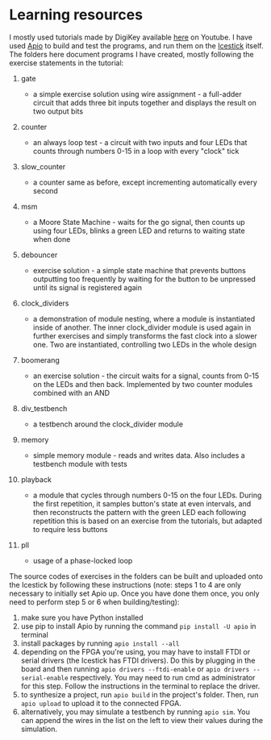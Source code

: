 # Learning resources

I mostly used tutorials made by DigiKey available [here](https://www.youtube.com/watch?v=lLg1AgA2Xoo&list=PLEBQazB0HUyT1WmMONxRZn9NmQ_9CIKhb) on Youtube.
I have used [Apio](https://github.com/FPGAwars/apio) to build and test the programs, and run them on the [Icestick](https://www.latticesemi.com/icestick) itself.
The folders here document programs I have created, mostly following the exercise statements in the tutorial:

1. gate
	- a simple exercise solution using wire assignment - a full-adder circuit that adds three bit inputs together and displays the result on two output bits
	
2. counter
	- an always loop test - a circuit with two inputs and four LEDs that counts through numbers 0-15 in a loop with every "clock" tick
	
3. slow_counter
	- a counter same as before, except incrementing automatically every second
	
4. msm
	- a Moore State Machine - waits for the go signal, then counts up using four LEDs, blinks a green LED and returns to waiting state when done
	
5. debouncer
	- exercise solution - a simple state machine that prevents buttons outputting too frequently by waiting for the button to be unpressed until its signal is registered again
	
6. clock_dividers
	- a demonstration of module nesting, where a module is instantiated inside of another. The inner clock_divider module is used again in further exercises and simply transforms the fast clock into a slower one. Two are instantiated, controlling two LEDs in the whole design
	
7. boomerang
	- an exercise solution - the circuit waits for a signal, counts from 0-15 on the LEDs and then back. Implemented by two counter modules combined with an AND

8. div_testbench
	- a testbench around the clock_divider module

9. memory
	- simple memory module - reads and writes data. Also includes a testbench module with tests

10. playback
	- a module that cycles through numbers 0-15 on the four LEDs. During the first repetition, it samples button's state at even intervals, and then reconstructs the pattern with the green LED each following repetition
	this is based on an exercise from the tutorials, but adapted to require less buttons
	
11. pll
	- usage of a phase-locked loop

The source codes of exercises in the folders can be built and uploaded onto the Icestick by following these instructions (note: steps 1 to 4 are only necessary to initially set Apio up. Once you have done them once, you only need to perform step 5 or 6 when building/testing):
1. make sure you have Python installed
2. use pip to install Apio by running the command `pip install -U apio` in terminal
3. install packages by running `apio install --all`
4. depending on the FPGA you're using, you may have to install FTDI or serial drivers (the Icestick has FTDI drivers).
Do this by plugging in the board and then running `apio drivers --ftdi-enable` or `apio drivers --serial-enable` respectively.
You may need to run cmd as administrator for this step.
Follow the instructions in the terminal to replace the driver.
5. to synthesize a project, run `apio build` in the project's folder. Then, run `apio upload` to upload it to the connected FPGA.
6. alternatively, you may simulate a testbench by running `apio sim`. You can append the wires in the list on the left to view their values during the simulation.